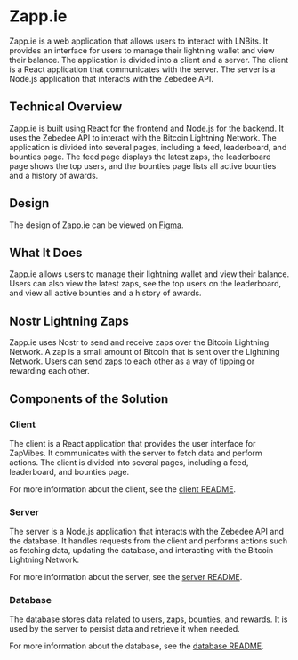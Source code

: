 # Zapp.ie

Zapp.ie is a web application that allows users to interact with LNBits. It provides an interface for users to manage their lightning wallet and view their balance. The application is divided into a client and a server. The client is a React application that communicates with the server. The server is a Node.js application that interacts with the Zebedee API.

## Technical Overview

Zapp.ie is built using React for the frontend and Node.js for the backend. It uses the Zebedee API to interact with the Bitcoin Lightning Network. The application is divided into several pages, including a feed, leaderboard, and bounties page. The feed page displays the latest zaps, the leaderboard page shows the top users, and the bounties page lists all active bounties and a history of awards.

## Design

The design of Zapp.ie can be viewed on [Figma](https://www.figma.com/file/i0GdiVa7Dgu1FVSNwhBpjZ/ZapVibes?type=design&node-id=1%3A16&mode=design&t=rAkAWG7TVUXqLjfH-1).

## What It Does

Zapp.ie allows users to manage their lightning wallet and view their balance. Users can also view the latest zaps, see the top users on the leaderboard, and view all active bounties and a history of awards.

## Nostr Lightning Zaps

Zapp.ie uses Nostr to send and receive zaps over the Bitcoin Lightning Network. A zap is a small amount of Bitcoin that is sent over the Lightning Network. Users can send zaps to each other as a way of tipping or rewarding each other.

## Components of the Solution

### Client

The client is a React application that provides the user interface for ZapVibes. It communicates with the server to fetch data and perform actions. The client is divided into several pages, including a feed, leaderboard, and bounties page.

For more information about the client, see the [client README](client/README.md).

### Server

The server is a Node.js application that interacts with the Zebedee API and the database. It handles requests from the client and performs actions such as fetching data, updating the database, and interacting with the Bitcoin Lightning Network.

For more information about the server, see the [server README](server/README.md).

### Database

The database stores data related to users, zaps, bounties, and rewards. It is used by the server to persist data and retrieve it when needed.

For more information about the database, see the [database README](database/README.md).


